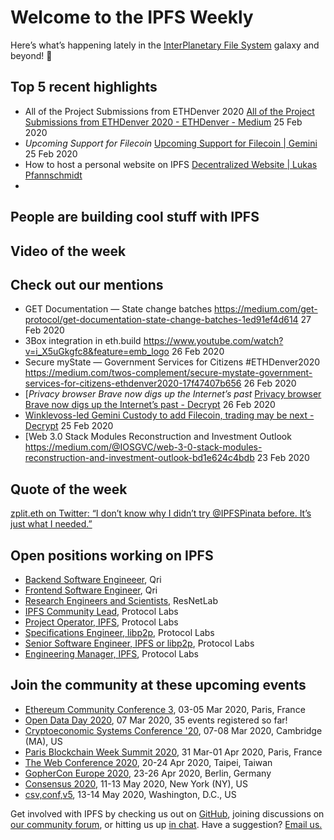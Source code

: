 # Welcome to the IPFS Weekly

Here’s what’s happening lately in the [InterPlanetary File System](https://ipfs.io/) galaxy and beyond! 🚀

## Top 5 recent highlights
* All of the Project Submissions from ETHDenver 2020 [All of the Project Submissions from ETHDenver 2020 - ETHDenver - Medium](https://medium.com/ethdenver/all-of-the-ethdenver-2020-project-submissions-a29124035332) 25 Feb 2020
* *Upcoming Support for Filecoin*
[Upcoming Support for Filecoin | Gemini](https://gemini.com/blog/upcoming-support-for-filecoin) 25 Feb 2020
* How to host a personal website on IPFS [Decentralized Website | Lukas Pfannschmidt](https://lpfann.me/post/decentralized-site/)
* 



## People are building cool stuff with IPFS


## Video of the week


## Check out our mentions

* GET Documentation — State change batches
https://medium.com/get-protocol/get-documentation-state-change-batches-1ed91ef4d614 27 Feb 2020
* 3Box integration in eth.build
https://www.youtube.com/watch?v=i_X5uGkgfc8&feature=emb_logo 26 Feb 2020
* Secure myState — Government Services for Citizens #ETHDenver2020 https://medium.com/twos-complement/secure-mystate-government-services-for-citizens-ethdenver2020-17f47407b656 26 Feb 2020
* [*Privacy browser Brave now digs up the Internet’s past*
[Privacy browser Brave now digs up the Internet’s past - Decrypt](https://decrypt.co/20656/privacy-browser-brave-now-digs-up-the-internets-past) 26 Feb 2020
* [Winklevoss-led Gemini Custody to add Filecoin, trading may be next - Decrypt](https://decrypt.co/20544/winklevoss-led-gemini-custody-to-add-filecoin-trading-may-be-next) 25 Feb 2020
* [Web 3.0 Stack Modules Reconstruction and Investment Outlook https://medium.com/@IOSGVC/web-3-0-stack-modules-reconstruction-and-investment-outlook-bd1e624c4bdb 23 Feb 2020



## Quote of the week
[zplit.eth on Twitter: “I don’t know why I didn’t try @IPFSPinata before. It’s just what I needed.”](https://twitter.com/zpl1t/status/1232914416590417920?s=20)


## Open positions working on IPFS

* [Backend Software Engineeer](https://qri.io/jobs/job-backend-software-engineer), Qri
* [Frontend Software Engineer](https://qri.io/jobs/job-frontend-software-engineer), Qri
* [Research Engineers and Scientists](https://jobs.lever.co/protocol/f39f7fe0-1805-40d2-9453-90fd25c72bc3), ResNetLab
* [IPFS Community Lead](https://jobs.lever.co/protocol/71c4a9b9-af90-4ce9-9dba-8b72507997bf), Protocol Labs
* [Project Operator, IPFS](https://jobs.lever.co/protocol/135cecff-ecc4-49ca-b516-61b63fd4d9ef), Protocol Labs
* [Specifications Engineer, libp2p](https://jobs.lever.co/protocol/0ee37e17-5fb3-4b0f-8559-e5fca363e268), Protocol Labs
* [Senior Software Engineer, IPFS or libp2p](https://jobs.lever.co/protocol/82793e56-124f-484c-bf13-357ef0b45bc6), Protocol Labs
* [Engineering Manager, IPFS](https://jobs.lever.co/protocol/3f0787e8-58b3-4122-a1ea-424561d2658f), Protocol Labs


## Join the community at these upcoming events

* [Ethereum Community Conference 3](https://ethcc.io/), 03-05 Mar 2020, Paris, France
* [Open Data Day 2020](https://opendataday.org/), 07 Mar 2020, 35 events registered so far!
* [Cryptoeconomic Systems Conference '20](https://cryptoeconomicsystems.pubpub.org/ces20), 07-08 Mar 2020, Cambridge (MA), US
* [Paris Blockchain Week Summit 2020](https://www.pbwsummit.com/), 31 Mar-01 Apr 2020, Paris, France
* [The Web Conference 2020](https://www2020.thewebconf.org/), 20-24 Apr 2020, Taipei, Taiwan
* [GopherCon Europe 2020](https://gophercon.berlin/), 23-26 Apr 2020, Berlin, Germany
* [Consensus 2020](https://www.coindesk.com/events/consensus-2020), 11-13 May 2020, New York (NY), US
* [csv,conf,v5](https://csvconf.com/), 13-14 May 2020, Washington, D.C., US


Get involved with IPFS by checking us out on [GitHub](https://github.com/ipfs), joining discussions on [our community forum](https://discuss.ipfs.io/), or hitting us up [in chat](https://riot.im/app/#/room/#ipfs:matrix.org). Have a suggestion? [Email us.](mailto:newsletter@ipfs.io)
